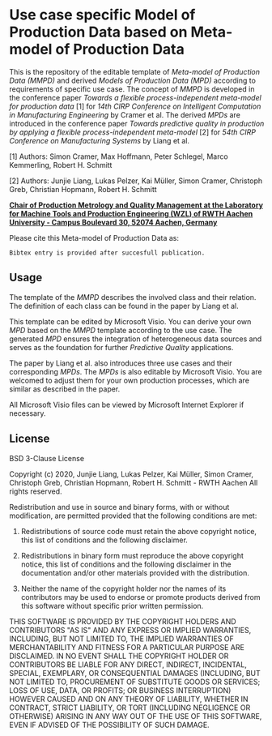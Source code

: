 # Use case specific Model of Production Data based on Meta-model of Production Data
This is the repository of the editable template of _Meta-model of Production Data (MMPD)_ and derived _Models of Production Data (MPD)_ according to requirements of specific use case. The concept of _MMPD_ is developed in the conference paper _Towards a flexible process-independent meta-model for production data_ [1] for _14th CIRP Conference on Intelligent Computation in Manufacturing Engineering_ by Cramer et al. The derived _MPDs_ are introduced in the conference paper _Towards predictive quality in production by applying a flexible process-independent meta-model_ [2] for _54th CIRP Conference on Manufacturing Systems_ by Liang et al. 

[1] Authors: Simon Cramer, Max Hoffmann, Peter Schlegel, Marco Kemmerling, Robert H. Schmitt

[2] Authors: Junjie Liang, Lukas Pelzer, Kai Müller, Simon Cramer, Christoph Greb, Christian Hopmann, Robert H. Schmitt

**[Chair of Production Metrology and Quality Management at the Laboratory for Machine Tools and Production Engineering (WZL) of RWTH Aachen University - Campus Boulevard 30, 52074 Aachen, Germany](https://www.wzl.rwth-aachen.de/cms/WZL/Forschung/~sujg/Fertigungsmesstechnik/lidx/1/)**

Please cite this Meta-model of Production Data as:

```
Bibtex entry is provided after succesfull publication.
```

## Usage
The template of the _MMPD_ describes the involved class and their relation. The definition of each class can be found in the paper by Liang et al. 

This template can be edited by Microsoft Visio. You can derive your own _MPD_ based on the _MMPD_ template according to the use case. The generated _MPD_ ensures the integration of heterogeneous data sources and serves as the foundation for further _Predictive Quality_ applications.

The paper by Liang et al. also introduces three use cases and their corresponding _MPDs_. The _MPDs_ is also editable by Microsoft Visio. You are welcomed to adjust them for your own production processes, which are similar as described in the paper. 

All Microsoft Visio files can be viewed by Microsoft Internet Explorer if necessary. 

## License
BSD 3-Clause License

Copyright (c) 2020, Junjie Liang, Lukas Pelzer, Kai Müller, Simon Cramer, Christoph Greb, Christian Hopmann, Robert H. Schmitt - RWTH Aachen
All rights reserved.

Redistribution and use in source and binary forms, with or without modification, are permitted provided that the following conditions are met:

1. Redistributions of source code must retain the above copyright notice, this list of conditions and the following disclaimer.

2. Redistributions in binary form must reproduce the above copyright notice, this list of conditions and the following disclaimer in the documentation and/or other materials provided with the distribution.

3. Neither the name of the copyright holder nor the names of its contributors may be used to endorse or promote products derived from this software without specific prior written permission.

THIS SOFTWARE IS PROVIDED BY THE COPYRIGHT HOLDERS AND CONTRIBUTORS "AS IS" AND ANY EXPRESS OR IMPLIED WARRANTIES, INCLUDING, BUT NOT LIMITED TO, THE IMPLIED WARRANTIES OF MERCHANTABILITY AND FITNESS FOR A PARTICULAR PURPOSE ARE DISCLAIMED. IN NO EVENT SHALL THE COPYRIGHT HOLDER OR CONTRIBUTORS BE LIABLE FOR ANY DIRECT, INDIRECT, INCIDENTAL, SPECIAL, EXEMPLARY, OR CONSEQUENTIAL DAMAGES (INCLUDING, BUT NOT LIMITED TO, PROCUREMENT OF SUBSTITUTE GOODS OR SERVICES; LOSS OF USE, DATA, OR PROFITS; OR BUSINESS INTERRUPTION) HOWEVER CAUSED AND ON ANY THEORY OF LIABILITY, WHETHER IN CONTRACT, STRICT LIABILITY, OR TORT (INCLUDING NEGLIGENCE OR OTHERWISE) ARISING IN ANY WAY OUT OF THE USE OF THIS SOFTWARE, EVEN IF ADVISED OF THE POSSIBILITY OF SUCH DAMAGE.
